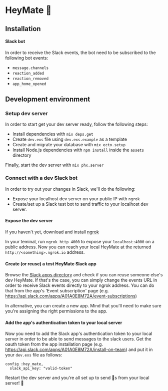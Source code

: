 # HeyMate 🧉

## Installation

#### Slack bot

In order to receive the Slack events, the bot need to be subscribed to the following bot events:

- `message.channels`
- `reaction_added`
- `reaction_removed`
- `app_home_opened`

## Development environment

### Setup dev server

In order to start get your dev server ready, follow the following steps:

- Install dependencies with `mix deps.get`
- Create `dev.exs` file using `dev.exs.example` as a template
- Create and migrate your database with `mix ecto.setup`
- Install Node.js dependencies with `npm install` inside the `assets` directory

Finally, start the dev server with `mix phx.server`

### Connect with a dev Slack bot

In order to try out your changes in Slack, we'll do the following:

- Expose your localhost dev server on your public IP with `ngrok`
- Create/set up a Slack test bot to send traffic to your localhost dev server.

#### Expose the dev server

If you haven't yet, download and install [ngrok](https://ngrok.com/)

In your teminal, run `ngrok http 4000` to expose your `localhost:4000` on a public address.
Now you can reach your local HeyMate at the returned `http://<something>.ngrok.io` address.

#### Create (or reuse) a test HeyMate Slack app

Browse the [Slack apps directory](https://api.slack.com/apps) and check if you can reuse someone else's dev HeyMate.
If that's the case, you can simply change the events URL in order to receive Slack events directly to your ngrok address.
You can do that from the app's 'Event subscription' page (e.g. https://api.slack.com/apps/A01A0E8M72A/event-subscriptions)

In alternative, you can create a new app. Mind that you'll need to make sure you're assigning the right permissions to the app.

#### Add the app's authentication token to your local server

Now you need to add the Slack app's authentication token to your local server in order to be able to send messages to the slack users.
Get the oauth token from the app installation page (e.g. https://api.slack.com/apps/A01A0E8M72A/install-on-team) and put it in your `dev.exs` file as follows:

```
config :hey_mate,
  slack_api_key: "valid-token"
```

Restart the dev server and you're all set up to send 🧉s from your local server! :tada:
